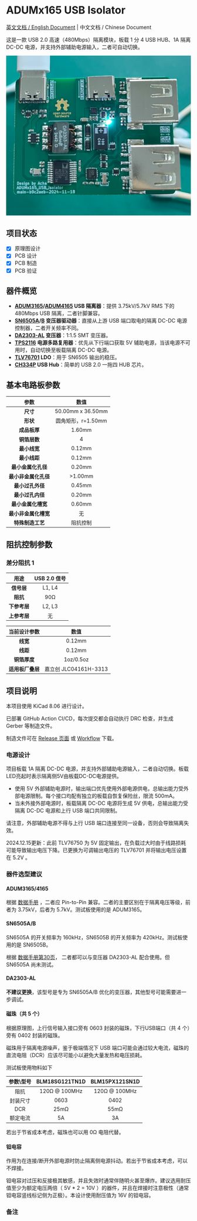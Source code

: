 <!--

将如下 readme.md 文件翻译为英文，尽可能保证原有格式不变。添加该文档由ChatGPT翻译的备注。

所有形如 https://www.ti.com/product/SN6505A 的链接，替换为 https://www.ti.com/product/SN6505A

所有形如 https://www.analog.com/en/products/adum3165.html 的链接，替换为 https://www.analog.com/en/products/adum3165.html

为中文文档添加到 ./readme.zh.md 的链接。

以下为其他需要替换的链接：

[CH334P](https://www.wch.cn/products/CH334.html) -> https://www.wch-ic.com/products/CH334.html

[数据手册第30页](https://www.ti.com.cn/cn/lit/ds/zhcse71i/zhcse71i.pdf#page=30) -> https://www.ti.com/lit/ds/sllsep9i/sllsep9i.pdf#page=30

以下为其他需要替换的名词：

嘉立创 JLC04161H-3313 -> JLCPCB JLC04161H-3313

-->

# ADUMx165 USB Isolator

[英文文档 / English Document](./readme.md) | 中文文档 / Chinese Document

这是一款 USB 2.0 高速（480Mbps）隔离模块，板载 1 分 4 USB HUB、1A 隔离 DC-DC 电源，并支持外部辅助电源输入，二者可自动切换。

![电路板实拍图](docs/images/board-b9c2aeb.jpg)

## 项目状态

- [x] 原理图设计
- [x] PCB 设计
- [x] PCB 制造
- [x] PCB 验证

## 器件概览

- **[ADUM3165](https://www.analog.com/cn/products/adum3165.html)/[ADUM4165](https://www.analog.com/cn/products/adum4165.html) USB 隔离器**：提供 3.75kV/5.7kV RMS 下的 480Mbps USB 隔离，二者针脚兼容。
- **[SN6505A](https://www.ti.com.cn/product/cn/SN6505A)/[B](https://www.ti.com.cn/product/cn/SN6505B) 变压器驱动器**：直接从上游 USB 端口取电的隔离 DC-DC 电源控制器，二者开关频率不同。
- **[DA2303-AL](https://www.coilcraft.com/en-us/products/transformers/power-transformers/isolation/da230x/da2303-al) 变压器**：1:1.5 SMT 变压器。
- **[TPS2116](https://www.ti.com.cn/product/cn/TPS2116) 电源多路复用器**：优先从下行端口获取 5V 辅助电源，当该电源不可用时，自动切换至板载隔离 DC-DC 电源。
- **[TLV76701](https://www.ti.com.cn/product/cn/TLV767) LDO**：用于 SN6505 输出的稳压。
- **[CH334P](https://www.wch.cn/products/CH334.html) USB Hub**：简单的 USB 2.0 一拖四 HUB 芯片。

## 基本电路板参数

| 参数           | 数值              |
|:-------------:|:----------------:|
| **尺寸**       | 50.00mm x 36.50mm |
| **形状**       | 圆角矩形，r=1.50mm |
| **成品板厚**   | 1.60mm            |
| **铜箔层数**   | 4                  |
| **最小线宽**   | 0.12mm             |
| **最小线距**   | 0.12mm             |
| **最小金属化孔径** | 0.20mm          |
| **最小非金属化孔径** | >1.00mm      |
| **最小过孔外径** | 0.45mm            |
| **最小过孔内径** | 0.20mm            |
| **最小金属化槽宽** | 0.60mm         |
| **最小非金属化槽宽** | 无              |
| **特殊制造工艺** | 阻抗控制          |

## 阻抗控制参数

### 差分阻抗 1

| 用途           | USB 2.0 信号       |
|:-------------:|:----------------:|
| **信号层**     | L1, L4            |
| **阻抗**       | 90Ω               |
| **下参考层**   | L2, L3            |
| **上参考层**   | 无                |

| 当前设计参数  | 数值              |
|:-------------:|:----------------:|
| **线宽**       | 0.12mm            |
| **线距**       | 0.12mm            |
| **铜箔厚度**   | 1oz/0.5oz         |
| **适用板厂叠层** | 嘉立创 JLC04161H-3313 |

## 项目说明

本项目使用 KiCad 8.06 进行设计。

已部署 GitHub Action CI/CD，每次提交都会自动执行 DRC 检查，并生成 Gerber 等制造文件。

制造文件可在 [Release 页面](https://github.com/acha666/ADUMx165_USB_Isolator/releases) 或 [Workflow](https://github.com/acha666/ADUMx165_USB_Isolator/actions/workflows/kicad-ci.yml) 下载。

### 电源设计

项目板载 1A 隔离 DC-DC 电源，并支持外部辅助电源输入，二者自动切换。板载LED亮起时表示隔离侧5V由板载DC-DC电源提供。

- 使用 5V 外部辅助电源时，输出端口优先使用外部电源供电，总输出能力受外部电源限制。每个接口均配有独立的板载自恢复保险丝，限流 500mA。
- 当未外接外部电源时，板载隔离 DC-DC 电源将生成 5V 供电，总输出能力受隔离 DC-DC 电源和上行 USB 端口共同限制。

请注意，外部辅助电源不得与上行 USB 端口连接至同一设备，否则会导致隔离失效。

2024.12.15更新：此前 TLV76750 为 5V 固定输出，在负载过大时由于线路损耗可能导致输出电压下降。已更换为可调输出电压的 TLV76701 并将输出电压设置在 5.2V 。

### 器件选型建议

#### ADUM3165/4165

根据 [数据手册](https://www.analog.com/media/en/technical-documentation/data-sheets/adum3165-3166.pdf) ，二者应 Pin-to-Pin 兼容。二者的主要区别在于隔离电压等级，前者为 3.75kV，后者为 5.7kV。测试板使用的是 ADUM3165。

#### SN6505A/B

SN6505A 的开关频率为 160kHz，SN6505B 的开关频率为 420kHz。测试板使用的是 SN6505B。

根据 [数据手册第30页](https://www.ti.com.cn/cn/lit/ds/zhcse71i/zhcse71i.pdf#page=30)， 二者都可以与变压器 DA2303-AL 配合使用。但 SN6505A 尚未测试。

#### DA2303-AL

**不建议更换**，该型号是专为 SN6505A/B 优化的变压器，其他型号可能需要进一步调试。

#### 磁珠（共 5 个）

根据原理图，上行信号输入接口旁有 0603 封装的磁珠，下行USB端口（共 4 个）旁有 0402 封装的磁珠。

磁珠用于隔离电源噪声，鉴于极端情况下 USB 端口可能会通过较大电流，磁珠的直流电阻（DCR）应该尽可能小以避免大量发热和电压损耗。

测试板使用物料如下

| 参数\型号 | BLM18SG121TN1D | BLM15PX121SN1D |
|:------:|:-----------:|:------------:|
| 阻抗 | 120Ω @ 100MHz | 120Ω @ 100MHz |
| 封装尺寸 | 0603 | 0402 |
| DCR | 25mΩ | 55mΩ |
| 额定电流 | 5A | 3A |

若出于节省成本考虑，磁珠也可以用 0Ω 电阻代替。

#### 钽电容

作用为在连接/断开外部电源时防止隔离侧电源抖动。若出于节省成本考虑，可以不焊接。

钽电容对过压和反接极其敏感，并且失效时通常伴随明火甚至爆炸。建议选用耐压值至少为额定电压两倍（ 5V * 2 = 10V ）的器件，并且在焊接时注意极性（通常钽电容竖线标记侧为正极）。本设计使用耐压值为 16V 的钽电容。

### 备注
